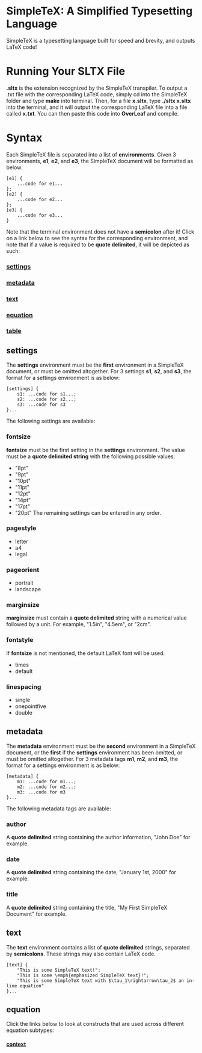 # SimpleTeX: A Simplified Typesetting Language
SimpleTeX is a typesetting language built for speed and brevity, and outputs LaTeX code!

# Running Your SLTX File
**.sltx** is the extension recognized by the SimpleTeX transpiler. To output a .txt file with the corresponding LaTeX code, simply cd into the SimpleTeX folder and type **make** into terminal. Then, for a file **x.sltx**, type **./sltx x.sltx** into the terminal, and it will output the corresponding LaTeX file into a file called **x.txt**. You can then paste this code into **OverLeaf** and compile.

# Syntax
Each SimpleTeX file is separated into a list of **environments**. Given 3 environments, **e1**, **e2**, and **e3**, the SimpleTeX document will be formatted as below:

```
[e1] {
    ...code for e1...
};
[e2] {
    ...code for e2...
};
[e3] {
    ...code for e3...
}
```

Note that the terminal environment does not have a **semicolon** after it! Click on a link below to see the syntax for the corresponding environment, and note that if a value is required to be **quote delimited**, it will be depicted as such:

### [settings](#set)
### [metadata](#met)
### [text](#tex)
### [equation](#equ)
### [table](#tab)

## <a name="set"></a> settings
The **settings** environment must be the **first** environment in a SimpleTeX document, or must be omitted altogether. For 3 settings **s1**, **s2**, and **s3**, the format for a settings environment is as below:

```
[settings] {
    s1: ...code for s1...;
    s2: ...code for s2...;
    s3: ...code for s3
}...
```

The following settings are available:

### fontsize
**fontsize** must be the first setting in the **settings** environment. The value must be a **quote delimited string** with the following possible values:
* "8pt"
* "9pt"
* "10pt"
* "11pt"
* "12pt"
* "14pt"
* "17pt"
* "20pt"
The remaining settings can be entered in any order.

### pagestyle
* letter
* a4
* legal

### pageorient
* portrait
* landscape

### marginsize
**marginsize** must contain a **quote delimited** string with a numerical value followed by a unit. For example, "1.5in", "4.5em", or "2cm".

### fontstyle
If **fontsize** is not mentioned, the default LaTeX font will be used.
* times
* default

### linespacing
* single
* onepointfive
* double

## <a name="met"></a> metadata
The **metadata** environment must be the **second** environment in a SimpleTeX document, or the **first** if the **settings** environment has been omitted, or must be omitted altogether. For 3 metadata tags **m1**, **m2**, and **m3**, the format for a settings environment is as below:

```
[metadata] {
    m1: ...code for m1...;
    m2: ...code for m2...;
    m3: ...code for m3
}...
```

The following metadata tags are available:

### author
A **quote delimited** string containing the author information, "John Doe" for example.

### date
A **quote delimited** string containing the date, "January 1st, 2000" for example.

### title
A **quote delimited** string containing the title, "My First SimpleTeX Document" for example.

## <a name="tex"></a> text
The **text** environment contains a list of **quote delimited** strings, separated by **semicolons**. These strings may also contain LaTeX code.

```
[text] {
    "This is some SimpleTeX text!";
    "This is some \emph{emphasized SimpleTeX text}!";
    "This is some SimpleTeX text with $\tau_1\rightarrow\tau_2$ an in-line equation"
}...
```

## <a name="equ"></a> equation
Click the links below to look at constructs that are used across different equation subtypes:

#### [context](#con)